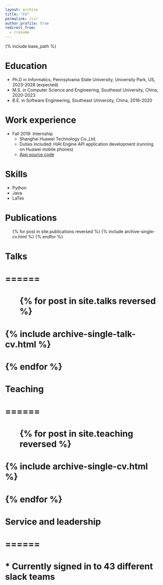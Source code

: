 ```yaml
---
layout: archive
title: "CV"
permalink: /cv/
author_profile: true
redirect_from:
  - /resume
---
```


{% include base_path %}

Education
======
* Ph.D in Informatics, Pennsylvania State University, University Park, US, 2023-2028 (expected)
* M.S. in Computer Science and Engineering, Southeast University, China, 2020-2023
* B.E. in Software Engineering, Southeast University, China, 2016-2020

Work experience
======
* Fall 2019: Internship
  * Shanghai Huawei Technology Co.,Ltd.
  * Duties included: HiAI Engine API application development (running on Huawei mobile phones) 
  * [App source code](https://github.com/WindyX/Funtool)
  
Skills
======
* Python
* Java
* LaTex

Publications
======
  <ul>{% for post in site.publications reversed %}
    {% include archive-single-cv.html %}
  {% endfor %}</ul>
  
# Talks
# ======
#   <ul>{% for post in site.talks reversed %}
#     {% include archive-single-talk-cv.html  %}
#   {% endfor %}</ul>
  
# Teaching
# ======
#   <ul>{% for post in site.teaching reversed %}
#     {% include archive-single-cv.html %}
#   {% endfor %}</ul>
  
# Service and leadership
# ======
# * Currently signed in to 43 different slack teams
